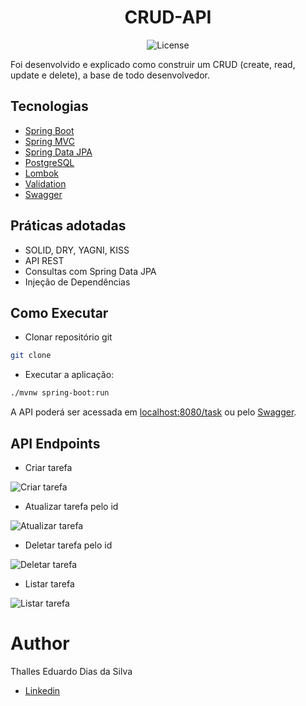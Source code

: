 
<h1 align="center">
  CRUD-API
</h1>

<p align="center">
    <img src="https://img.shields.io/static/v1?label=License&message=MIT&color=8257E5&labelColor=000000" alt="License" />
</p>


Foi desenvolvido e explicado como construir um CRUD (create, read, update e delete), a base de todo desenvolvedor.


## Tecnologias
 
- [Spring Boot](https://spring.io/projects/spring-boot)
- [Spring MVC](https://docs.spring.io/spring-framework/reference/web/webmvc.html)
- [Spring Data JPA](https://spring.io/projects/spring-data-jpa)
- [PostgreSQL](https://www.postgresql.org/download/)
- [Lombok](https://projectlombok.org)
- [Validation](https://spring.io/guides/gs/validating-form-input/)
- [Swagger](https://swagger.io)

## Práticas adotadas

- SOLID, DRY, YAGNI, KISS
- API REST
- Consultas com Spring Data JPA
- Injeção de Dependências

## Como Executar

- Clonar repositório git
```bash
git clone 
```

- Executar a aplicação:
```bash
./mvnw spring-boot:run
```

A API poderá ser acessada em [localhost:8080/task](http://localhost:8080/tasks) ou pelo [Swagger](http://localhost:8080/swagger-ui/index.html).

## API Endpoints

- Criar tarefa

![Criar tarefa](https://github.com/Thalles-Eduardo/CRUD-Spring-Boot/assets/69612509/334c9a08-c054-439c-b7d8-6d4e7d88b586)

- Atualizar tarefa pelo id

![Atualizar tarefa](https://github.com/Thalles-Eduardo/CRUD-Spring-Boot/assets/69612509/a127e09f-ec2d-4696-9399-93d59cf65853)

- Deletar tarefa pelo id

![Deletar tarefa](https://github.com/Thalles-Eduardo/CRUD-Spring-Boot/assets/69612509/28389335-5ea7-4bd4-8fd0-e861132a8431)

- Listar tarefa

![Listar tarefa](https://github.com/Thalles-Eduardo/CRUD-Spring-Boot/assets/69612509/f8ef9f7c-82a0-44f5-9d7a-b1d7157f2cf3)


# Author

Thalles Eduardo Dias da Silva

- [Linkedin](linkedin.com/in/thalles-eduardo-7297a6237)
